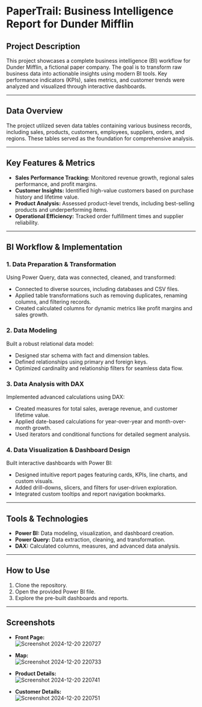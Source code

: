 # PaperTrail: Business Intelligence Report for Dunder Mifflin

## Project Description
This project showcases a complete business intelligence (BI) workflow for Dunder Mifflin, a fictional paper company. The goal is to transform raw business data into actionable insights using modern BI tools. Key performance indicators (KPIs), sales metrics, and customer trends were analyzed and visualized through interactive dashboards.

---

## Data Overview
The project utilized seven data tables containing various business records, including sales, products, customers, employees, suppliers, orders, and regions. These tables served as the foundation for comprehensive analysis.

---

## Key Features & Metrics
- **Sales Performance Tracking:** Monitored revenue growth, regional sales performance, and profit margins.
- **Customer Insights:** Identified high-value customers based on purchase history and lifetime value.
- **Product Analysis:** Assessed product-level trends, including best-selling products and underperforming items.
- **Operational Efficiency:** Tracked order fulfillment times and supplier reliability.

---

## BI Workflow & Implementation

### **1. Data Preparation & Transformation**
Using Power Query, data was connected, cleaned, and transformed:
- Connected to diverse sources, including databases and CSV files.
- Applied table transformations such as removing duplicates, renaming columns, and filtering records.
- Created calculated columns for dynamic metrics like profit margins and sales growth.

### **2. Data Modeling**
Built a robust relational data model:
- Designed star schema with fact and dimension tables.
- Defined relationships using primary and foreign keys.
- Optimized cardinality and relationship filters for seamless data flow.

### **3. Data Analysis with DAX**
Implemented advanced calculations using DAX:
- Created measures for total sales, average revenue, and customer lifetime value.
- Applied date-based calculations for year-over-year and month-over-month growth.
- Used iterators and conditional functions for detailed segment analysis.

### **4. Data Visualization & Dashboard Design**
Built interactive dashboards with Power BI:
- Designed intuitive report pages featuring cards, KPIs, line charts, and custom visuals.
- Added drill-downs, slicers, and filters for user-driven exploration.
- Integrated custom tooltips and report navigation bookmarks.

---

## Tools & Technologies
- **Power BI:** Data modeling, visualization, and dashboard creation.
- **Power Query:** Data extraction, cleaning, and transformation.
- **DAX:** Calculated columns, measures, and advanced data analysis.

---

## How to Use
1. Clone the repository.
2. Open the provided Power BI file.
3. Explore the pre-built dashboards and reports.

---

## Screenshots
- **Front Page:**  
  ![Screenshot 2024-12-20 220727](https://github.com/user-attachments/assets/3408e820-fdb2-4833-948a-6f6fb39ba3d3)

- **Map:**  
  ![Screenshot 2024-12-20 220733](https://github.com/user-attachments/assets/b447b398-71f0-49d6-b7ec-e326167b5419)

- **Product Details:**  
  ![Screenshot 2024-12-20 220741](https://github.com/user-attachments/assets/09a60b07-d3b9-4985-81ec-d436ec4e25a8)

- **Customer Details:**  
  ![Screenshot 2024-12-20 220751](https://github.com/user-attachments/assets/7bcb686e-3c30-4346-9c0a-3a3bbd4b8649)





